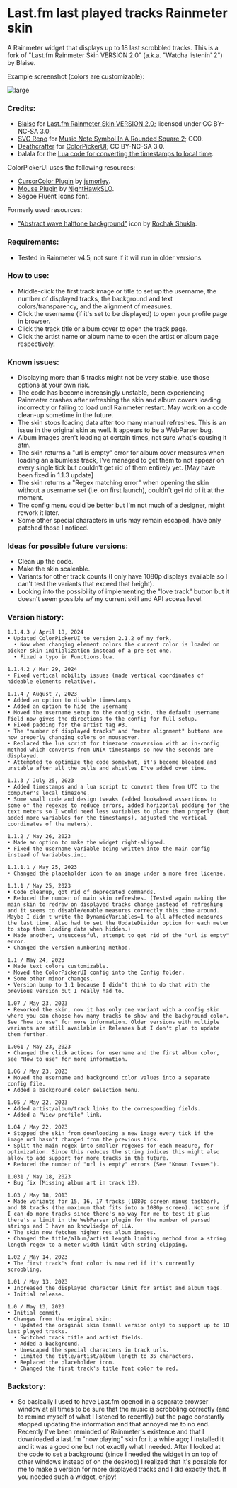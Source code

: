# Last.fm last played tracks Rainmeter skin
A Rainmeter widget that displays up to 18 last scrobbled tracks. This is a fork of "Last.fm Rainmeter Skin VERSION 2.0" (a.k.a. "Watcha listenin' 2") by Blaise.

Example screenshot (colors are customizable):

![large](https://64.media.tumblr.com/e3fa1f01f5fd99d7953c2f695c10b784/6aa9c3f004f12ddc-4c/s2048x3072/f0c245daf88fd0c4161f1062edd4c0796dd400dd.pnj)

### Credits:
- [Blaise](https://www.deviantart.com/squadrmskin) for [Last.fm Rainmeter Skin VERSION 2.0](https://www.deviantart.com/squadrmskin/art/Last-fm-Rainmeter-Skin-VERSION-2-0-590438568); licensed under CC BY-NC-SA 3.0.
- [SVG Repo](https://www.svgrepo.com) for [Music Note Symbol In A Rounded Square 2](https://www.svgrepo.com/svg/151215/music-note-symbol-in-a-rounded-square); CC0.
- [Deathcrafter](https://github.com/deathcrafter) for [ColorPickerUI](https://github.com/deathcrafter/ColorPickerUI); CC BY-NC-SA 3.0.
- balala for the [Lua code for converting the timestamps to local time](https://forum.rainmeter.net/viewtopic.php?t=27547&sid=2c92245dc02acee691f38e567e150788&start=10#p143062).

ColorPickerUI uses the following resources:
- [CursorColor Plugin](https://forum.rainmeter.net/viewtopic.php?t=23375) by [jsmorley](https://www.rainmeter.net/).
- [Mouse Plugin](https://github.com/NighthawkSLO/Mouse.dll) by [NightHawkSLO](https://github.com/NighthawkSLO).
- Segoe Fluent Icons font.

Formerly used resources:
- ["Abstract wave halftone background"](https://www.freepik.com/free-vector/abstract-wave-halftone-background_23214995.htm) icon by [Rochak Shukla](https://www.freepik.com/author/rochakshukla).

### Requirements:
- Tested in Rainmeter v4.5, not sure if it will run in older versions.

### How to use:
- Middle-click the first track image or title to set up the username, the number of displayed tracks, the background and text colors/transparency, and the alignment of measures.
- Click the username (if it's set to be displayed) to open your profile page in browser.
- Click the track title or album cover to open the track page.
- Click the artist name or album name to open the artist or album page respectively.

### Known issues:
- Displaying more than 5 tracks might not be very stable, use those options at your own risk.
- The code has become increasingly unstable, been experiencing Rainmeter crashes after refreshing the skin and album covers loading incorrectly or failing to load until Rainmeter restart. May work on a code clean-up sometime in the future.
- The skin stops loading data after too many manual refreshes. This is an issue in the original skin as well. It appears to be a WebParser bug.
- Album images aren't loading at certain times, not sure what's causing it atm.
- The skin returns a "url is empty" error for album cover measures when loading an albumless track, I've managed to get them to not appear on every single tick but couldn't get rid of them entirely yet. [May have been fixed in 1.1.3 update]
- The skin returns a "Regex matching error" when opening the skin without a username set (i.e. on first launch), couldn't get rid of it at the moment.
- The config menu could be better but I'm not much of a designer, might rework it later.
- Some other special characters in urls may remain escaped, have only patched those I noticed.

### Ideas for possible future versions:
- Clean up the code.
- Make the skin scaleable.
- Variants for other track counts (I only have 1080p displays available so I can't test the variants that exceed that height).
- Looking into the possibility of implementing the "love track" button but it doesn't seem possible w/ my current skill and API access level.

### Version history:

```
1.1.4.3 / April 18, 2024
• Updated ColorPickerUI to version 2.1.2 of my fork.
  • Now when changing element colors the current color is loaded on picker skin initialization instead of a pre-set one.
  • Fixed a typo in Functions.lua.

1.1.4.2 / Mar 29, 2024
• Fixed vertical mobility issues (made vertical coordinates of hideable elements relative).

1.1.4 / August 7, 2023
• Added an option to disable timestamps
• Added an option to hide the username
• Moved the username setup to the config skin, the default username field now gives the directions to the config for full setup.
• Fixed padding for the artist tag #3.
• The "number of displayed tracks" and "meter alignment" buttons are now properly changing colors on mouseover.
• Replaced the lua script for timezone conversion with an in-config method which converts from UNIX timestamps so now the seconds are displayed.
• Attempted to optimize the code somewhat, it's become bloated and unstable after all the bells and whistles I've added over time.

1.1.3 / July 25, 2023
• Added timestamps and a lua script to convert them from UTC to the computer's local timezone.
• Some small code and design tweaks (added lookahead assertions to some of the regexes to reduce errors, added horizontal padding for the text meters so I would need less variables to place them properly (but added more variables for the timestamps), adjusted the vertical coordinates of the meters).

1.1.2 / May 26, 2023
• Made an option to make the widget right-aligned.
• Fixed the username variable being written into the main config instead of Variables.inc.

1.1.1.1 / May 25, 2023
• Changed the placeholder icon to an image under a more free license.

1.1.1 / May 25, 2023
• Code cleanup, got rid of deprecated commands.
• Reduced the number of main skin refreshes. (Tested again making the main skin to redraw on displayed tracks change instead of refreshing and it seems to disable/enable measures correctly this time around. Maybe I didn't write the DynamicVariables=1 to all affected measures the last time. Also had to set the UpdateDivider option for each meter to stop them loading data when hidden.)
• Made another, unsuccessful, attempt to get rid of the "url is empty" error.
• Changed the version numbering method.

1.1 / May 24, 2023
• Made text colors customizable.
• Moved the ColorPickerUI config into the Config folder.
• Some other minor changes.
• Version bump to 1.1 because I didn't think to do that with the previous version but I really had to.

1.07 / May 23, 2023
• Reworked the skin, now it has only one variant with a config skin where you can choose how many tracks to show and the background color. See "how to use" for more information. Older versions with multiple variants are still available in Releases but I don't plan to update them further.

1.061 / May 23, 2023
• Changed the click actions for username and the first album color, see "How to use" for more information.

1.06 / May 23, 2023
• Moved the username and background color values into a separate config file.
• Added a background color selection menu.

1.05 / May 22, 2023
• Added artist/album/track links to the corresponding fields.
• Added a "View profile" link.

1.04 / May 22, 2023
• Stopped the skin from downloading a new image every tick if the image url hasn't changed from the previous tick.
• Split the main regex into smaller regexes for each measure, for optimization. Since this reduces the string indices this might also allow to add support for more tracks in the future.
• Reduced the number of "url is empty" errors (See "Known Issues").

1.031 / May 18, 2023
• Bug fix (Missing album art in track 12).

1.03 / May 18, 2013
• Made variants for 15, 16, 17 tracks (1080p screen minus taskbar), and 18 tracks (the maximum that fits into a 1080p screen). Not sure if I can do more tracks since there's no way for me to test it plus there's a limit in the WebParser plugin for the number of parsed strings and I have no knowliedge of LUA.
• The skin now fetches higher res album images.
• Changed the title/album/artist length limiting method from a string length regex to a meter width limit with string clipping.

1.02 / May 14, 2023
• The first track's font color is now red if it's currently scrobbling.

1.01 / May 13, 2023
• Increased the displayed character limit for artist and album tags.
• Initial release.

1.0 / May 13, 2023
• Initial commit.
• Changes from the original skin:
  • Updated the original skin (small version only) to support up to 10 last played tracks.
  • Switched track title and artist fields.
  • Added a background.
  • Unescaped the special characters in track urls.
  • Limited the title/artist/album length to 35 characters.
  • Replaced the placeholder icon.
  • Changed the first track's title font color to red.
```

### Backstory:
- So basically I used to have Last.fm opened in a separate browser window at all times to be sure that the music is scrobbling correctly (and to remind myself of what I listened to recently) but the page constantly stopped updating the information and that annoyed me to no end. Recently I've been reminded of Rainmeter's existence and that I downloaded a last.fm "now playing" skin for it a while ago; I installed it and it was a good one but not exactly what I needed. After I looked at the code to set a background (since I needed the widget in on top of other windows instead of on the desktop) I realized that it's possible for me to make a version for more displayed tracks and I did exactly that. If you needed such a widget, enjoy!
